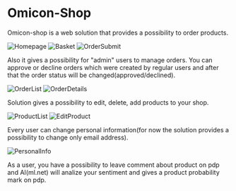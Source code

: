 # Omicon-Shop
Omicon-shop is a web solution that provides a possibility to order products.

![Homepage](https://user-images.githubusercontent.com/28890823/59567431-6796fd80-9076-11e9-92ac-3be934c6827f.PNG)
![Basket](https://user-images.githubusercontent.com/28890823/59567408-3c141300-9076-11e9-9d34-8f4070754286.PNG)
![OrderSubmit](https://user-images.githubusercontent.com/28890823/59567416-4c2bf280-9076-11e9-9c2c-1c778896825e.PNG)

Also it gives a possibility for "admin" users to manage orders. You can approve or decline orders which were created by regular users and after that the order status will be changed(approved/declined).

![OrderList](https://user-images.githubusercontent.com/28890823/59567433-75e51980-9076-11e9-96e9-30ee941d44b2.PNG)
![OrderDetails](https://user-images.githubusercontent.com/28890823/59567530-9feb0b80-9077-11e9-93e9-025c7e5de9ab.PNG)



Solution gives a possibility to edit, delete, add products to your shop.

![ProductList](https://user-images.githubusercontent.com/28890823/59567436-88f7e980-9076-11e9-8e4b-e0e920fc6219.PNG)
![EditProduct](https://user-images.githubusercontent.com/28890823/59567438-8ac1ad00-9076-11e9-85f0-eccbbe84487a.PNG)

Every user can change personal information(for now the solution provides a possibility to change only email address).

![PersonalInfo](https://user-images.githubusercontent.com/28890823/59567448-94e3ab80-9076-11e9-8f8f-89fcb5933c07.PNG)

As a user, you have a possibility to leave comment about product on pdp and AI(ml.net) will analize your sentiment and gives a product probability mark on pdp. 
